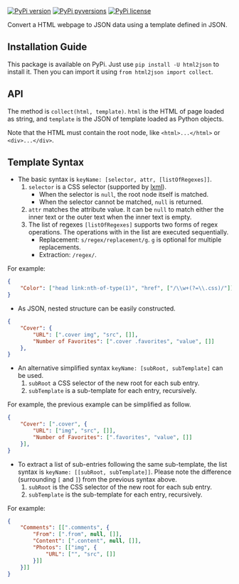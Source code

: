 [![PyPi version](https://img.shields.io/pypi/v/html2json.svg)](https://pypi.python.org/pypi/html2json/)
[![PyPi pyversions](https://img.shields.io/pypi/pyversions/html2json.svg)](https://pypi.python.org/pypi/html2json/)
[![PyPi license](https://img.shields.io/pypi/l/html2json.svg)](https://pypi.python.org/pypi/html2json/)

Convert a HTML webpage to JSON data using a template defined in JSON.

Installation Guide
----

This package is available on PyPi. Just use `pip install -U html2json` to install it. Then you can import it using `from html2json import collect`.

API
----

The method is `collect(html, template)`. `html` is the HTML of page loaded as string, and `template` is the JSON of template loaded as Python objects.

Note that the HTML must contain the root node, like `<html>...</html>` or `<div>...</div>`.

Template Syntax
----

- The basic syntax is `keyName: [selector, attr, [listOfRegexes]]`.
    1. `selector` is a CSS selector (supported by [lxml](http://lxml.de/)).
        - When the selector is `null`, the root node itself is matched.
        - When the selector cannot be matched, `null` is returned.
    2. `attr` matches the attribute value. It can be `null` to match either the inner text or the outer text when the inner text is empty.
    3. The list of regexes `[listOfRegexes]` supports two forms of regex operations. The operations with in the list are executed sequentially.
        - Replacement: `s/regex/replacement/g`. `g` is optional for multiple replacements.
        - Extraction: `/regex/`.

For example:

```json
{
    "Color": ["head link:nth-of-type(1)", "href", ["/\\w+(?=\\.css)/"]],
}
```

- As JSON, nested structure can be easily constructed.

```json
{
    "Cover": {
        "URL": [".cover img", "src", []],
        "Number of Favorites": [".cover .favorites", "value", []]
    },
}
```

- An alternative simplified syntax `keyName: [subRoot, subTemplate]` can be used.
    1. `subRoot` a CSS selector of the new root for each sub entry.
    2. `subTemplate` is a sub-template for each entry, recursively.

For example, the previous example can be simplified as follow.

```json
{
    "Cover": [".cover", {
        "URL": ["img", "src", []],
        "Number of Favorites": [".favorites", "value", []]
    }],
}
```

- To extract a list of sub-entries following the same sub-template, the list syntax is `keyName: [[subRoot, subTemplate]]`. Please note the difference (surrounding `[` and `]`) from the previous syntax above.
    1. `subRoot` is the CSS selector of the new root for each sub entry.
    2. `subTemplate` is the sub-template for each entry, recursively.

For example:

```json
{
    "Comments": [[".comments", {
        "From": [".from", null, []],
        "Content": [".content", null, []],
        "Photos": [["img", {
            "URL": ["", "src", []]
        }]]
    }]]
}
```
